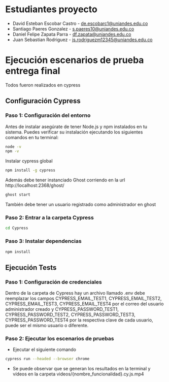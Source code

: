 # Estudiantes proyecto

* David Esteban Escobar Castro - de.escobarc1@uniandes.edu.co
* Santiago Paeres Gonzalez - s.paeres10@uniandes.edu.co
* Daniel Felipe Zapata Parra - df.zapata@uniandes.edu.co
* Juan Sebastian Rodriguez - js.rodriguezm12345@uniandes.edu.co

# Ejecución escenarios de prueba entrega final
Todos fueron realizados en cypress

## Configuración Cypress 

### Paso 1: Configuración del entorno

Antes de instalar asegúrate de tener Node.js y npm instalados en tu sistema. Puedes verificar su instalación ejecutando los siguientes comandos en tu terminal:

```bash
node -v
npm -v
```

Instalar cypress global 

```bash
npm install -g cypress
```

Además debe tener instanciado Ghost corriendo en la url  http://localhost:2368/ghost/

```bash
ghost start
```

También debe tener un usuario registrado como administrador en ghost


### Paso 2: Entrar a la carpeta Cypress

```bash
cd Cypress
```

### Paso 3: Instalar dependencias

```bash
npm install
```

## Ejecución Tests

### Paso 1: Configuración de credenciales

Dentro de la carpeta de Cypress hay un archivo llamado .env debe reemplazar los campos CYPRESS_EMAIL_TEST1, CYPRESS_EMAIL_TEST2, CYPRESS_EMAIL_TEST3, CYPRESS_EMAIL_TEST4 por el correo del usuario administrador creado y CYPRESS_PASSWORD_TEST1, CYPRESS_PASSWORD_TEST2, CYPRESS_PASSWORD_TEST3, CYPRESS_PASSWORD_TEST4 por la respectiva clave de cada usuario, puede ser el mismo usuario o diferente.

### Paso 2: Ejecutar los escenarios de pruebas

* Ejecutar el siguiente comando 
```bash
cypress run --headed --browser chrome
```
* Se puede observar que se generan los resultados en la terminal y vídeos en la carpeta videos/{nombre_funcionalidad}.cy.js.mp4
